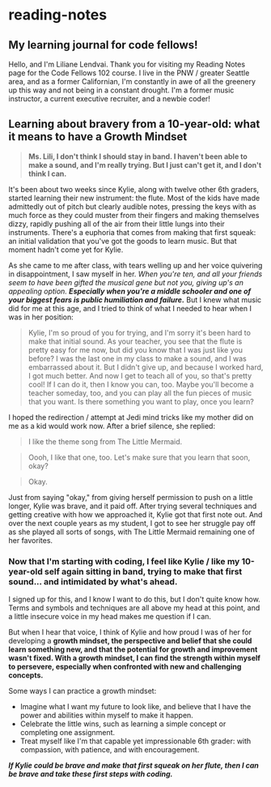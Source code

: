 # reading-notes

## My learning journal for code fellows!

Hello, and I'm Liliane Lendvai. Thank you for visiting my Reading Notes page for the Code Fellows 102 course. I live in the PNW / greater Seattle area, and as a former Californian, I'm constantly in awe of all the greenery up this way and not being in a constant drought. I'm a former music instructor, a current executive recruiter, and a newbie coder!

## Learning about bravery from a 10-year-old: what it means to have a Growth Mindset

> **Ms. Lili, I don't think I should stay in band. I haven't been able to make a sound, and I'm really trying. But I just can't get it, and I don't think I can.**

It's been about two weeks since Kylie, along with twelve other 6th graders, started learning their new instrument: the flute. Most of the kids have made admittedly out of pitch but clearly audible notes, pressing the keys with as much force as they could muster from their fingers and making themselves dizzy, rapidly pushing all of the air from their little lungs into their instruments. There's a euphoria that comes from making that first squeak: an initial validation that you've got the goods to learn music. But that moment hadn't come yet for Kylie.

As she came to me after class, with tears welling up and her voice quivering in disappointment, I saw myself in her. *When you're ten, and all your friends seem to have been gifted the musical gene but not you, giving up's an appealing option.* ***Especially when you're a middle schooler and one of your biggest fears is public humiliation and failure.*** But I knew what music did for me at this age, and I tried to think of what I needed to hear when I was in her position:

> Kylie, I'm so proud of you for trying, and I'm sorry it's been hard to make that initial sound. As your teacher, you see that the flute is pretty easy for me now, but did you know that I was just like you before? I was the last one in my class to make a sound, and I was embarrassed about it. But I didn't give up, and because I worked hard, I got much better. And now I get to teach all of you, so that's pretty cool! If I can do it, then I know you can, too. Maybe you'll become a teacher someday, too, and you can play all the fun pieces of music that you want. Is there something you want to play, once you learn?

I hoped the redirection / attempt at Jedi mind tricks like my mother did on me as a kid would work now. After a brief silence, she replied:

> I like the theme song from The Little Mermaid.

> Oooh, I like that one, too. Let's make sure that you learn that soon, okay?

> Okay.

Just from saying "okay," from giving herself permission to push on a little longer, Kylie was brave, and it paid off. After trying several techniques and getting creative with how we approached it, Kylie got that first note out. And over the next couple years as my student, I got to see her struggle pay off as she played all sorts of songs, with The Little Mermaid remaining one of her favorites.

### Now that I'm starting with coding, I feel like Kylie / like my 10-year-old self again sitting in band, trying to make that first sound... and intimidated by what's ahead. 

I signed up for this, and I know I want to do this, but I don't quite know how. Terms and symbols and techniques are all above my head at this point, and a little insecure voice in my head makes me question if I can.

But when I hear that voice, I think of Kylie and how proud I was of her for developing a **growth mindset, the perspective and belief that she could learn something new, and that the potential for growth and improvement wasn't fixed. With a growth mindset, I can find the strength within myself to persevere, especially when confronted with new and challenging concepts.**

Some ways I can practice a growth mindset:
- Imagine what I want my future to look like, and believe that I have the power and abilities within myself to make it happen.
- Celebrate the little wins, such as learning a simple concept or completing one assignment.
- Treat myself like I'm that capable yet impressionable 6th grader: with compassion, with patience, and with encouragement.

***If Kylie could be brave and make that first squeak on her flute, then I can be brave and take these first steps with coding.***



